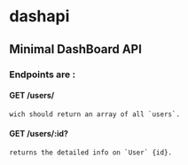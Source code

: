 # dashapi
## Minimal DashBoard API



### Endpoints are :
  #### GET /users/

    wich should return an array of all `users`.

  #### GET /users/:id?
  
    returns the detailed info on `User` {id}.
